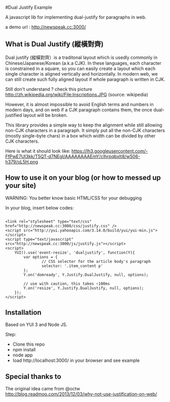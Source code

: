 #Dual Justify Example

A javascript lib for implementing dual-justify for paragraphs in web.


a demo url : http://newspeak.cc:3000/


## What is Dual Justify (縱橫對齊)

Dual justify (縱橫對齊）is a traditonal layout which is usedly commonly in Chinese/Japanese/Korean (a.k.a CJK).
In these languages, each character is constrained in a square, so you can easily create a layout which each single character is aligned vertically and horizontally.
In modern web, we can still create such fully aligned layout if whole paragraph is written in CJK.

Still don't understand ? check this picture http://zh.wikipedia.org/wiki/File:Inscriptions.JPG (source: wikipedia)

However, it is almost impossible to avoid English terms and numbers in modern days,
and on web if a CJK paragraph contains them, the once dual-justified layout will be broken.

This library provides a simple way to keep the alignment while still allowing non-CJK characters in a paragraph.
It simply put all the non-CJK characters (mostly single-byte chars) in a box which width can be divided by other CJK characters.

Here is what it should look like:
https://lh3.googleusercontent.com/-FfPwE7UI3kk/T5QT-d7NEgI/AAAAAAAAEmY/clhrpqbxIt8/w506-h379/oL5H.png

## How to use it on your blog (or how to messed up your site)

WARNING: You better know basic HTML/CSS for your debugging

In your blog, insert below codes:

```

<link rel="stylesheet" type="text/css" href="http://newspeak.cc:3000/css/justify.css" />
<script src="http://yui.yahooapis.com/3.14.0/build/yui/yui-min.js"></script>
<script type="text/javascript" src="http://newspeak.cc:3000/js/justify.js"></script>
<script>
    YUI().use('event-resize', 'dualjustify', function(Y){
        var options = {
                // CSS selector for the article body's paragraph
                selector: '.item_content p'
        };
        Y.on('domready', Y.Justify.DualJustify, null, options);

        // use with caution, this takes ~100ms
        Y.on('resize', Y.Justify.DualJustify, null, options);
    });
</script>
```

## Installation

Based on YUI 3 and Node JS.

Step:
* Clone this repo
* npm install
* node app
* load http://localhost:3000/ in your browser and see example

## Special thanks to
The original idea came from @octw
http://blog.readmoo.com/2013/12/03/why-not-use-justification-on-web/
